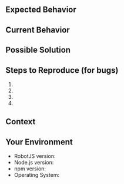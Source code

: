 <!--- Provide a general summary of the issue in the Title above. -->

## Expected Behavior
<!--- If you're describing a bug, tell us what should happen. -->
<!--- If you're suggesting a change/improvement, tell us how it should work. -->

## Current Behavior
<!--- If describing a bug, tell us what happens instead of the expected behavior. -->
<!--- If suggesting a change/improvement, explain the difference from current behavior. -->

## Possible Solution
<!--- Not obligatory, but suggest a fix/reason for the bug, -->
<!--- or ideas how to implement the addition or change. -->

## Steps to Reproduce (for bugs)
<!--- Please provide an unambiguous set of steps to reproduce this bug. -->
<!--- Include code to reproduce. -->
1.
2.
3.
4.

## Context
<!--- How has this issue affected you? What are you trying to accomplish? -->
<!--- Providing context helps us come up with a solution that is most useful in the real world. -->

## Your Environment
<!--- Include as many relevant details about the environment you experienced the bug in. -->
* RobotJS version:
* Node.js version:
* npm version:
* Operating System:
